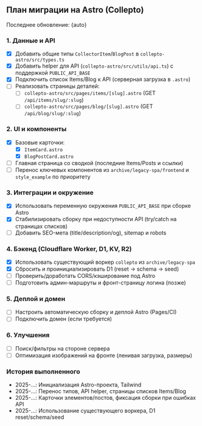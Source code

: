 ## План миграции на Astro (Collepto)

Последнее обновление: {auto}

### 1. Данные и API
- [x] Добавить общие типы `CollectorItem`/`BlogPost` в `collepto-astro/src/types.ts`
- [x] Добавить helper для API (`collepto-astro/src/utils/api.ts`) с поддержкой `PUBLIC_API_BASE`
- [x] Подключить список Items/Blog к API (серверная загрузка в `.astro`)
- [ ] Реализовать страницы деталей:
  - [ ] `collepto-astro/src/pages/items/[slug].astro` (GET `/api/items/slug/:slug`)
  - [ ] `collepto-astro/src/pages/blog/[slug].astro` (GET `/api/blog/slug/:slug`)

### 2. UI и компоненты
- [x] Базовые карточки:
  - [x] `ItemCard.astro`
  - [x] `BlogPostCard.astro`
- [ ] Главная страница со сводкой (последние Items/Posts и ссылки)
- [ ] Перенос ключевых компонентов из `archive/legacy-spa/frontend` и `style_example` по приоритету

### 3. Интеграции и окружение
- [x] Использовать переменную окружения `PUBLIC_API_BASE` при сборке Astro
- [x] Стабилизировать сборку при недоступности API (try/catch на страницах списков)
- [ ] Добавить SEO-мета (title/description/og), sitemap и robots

### 4. Бэкенд (Cloudflare Worker, D1, KV, R2)
- [x] Использовать существующий воркер `collepto` из `archive/legacy-spa`
- [x] Сбросить и проинициализировать D1 (reset → schema → seed)
- [ ] Проверить/доработать CORS/кэширование под Astro
- [ ] Подготовить админ-маршруты и фронт-страницу логина (позже)

### 5. Деплой и домен
- [ ] Настроить автоматическую сборку и деплой Astro (Pages/CI)
- [ ] Подключить домен (если требуется)

### 6. Улучшения
- [ ] Поиск/фильтры на стороне сервера
- [ ] Оптимизация изображений на фронте (ленивая загрузка, размеры)

### История выполненного
- 2025-…: Инициализация Astro-проекта, Tailwind
- 2025-…: Перенос типов, API helper, страницы списков Items/Blog
- 2025-…: Карточки элементов/постов, фиксация сборки при ошибках API
- 2025-…: Использование существующего воркера, D1 reset/schema/seed



